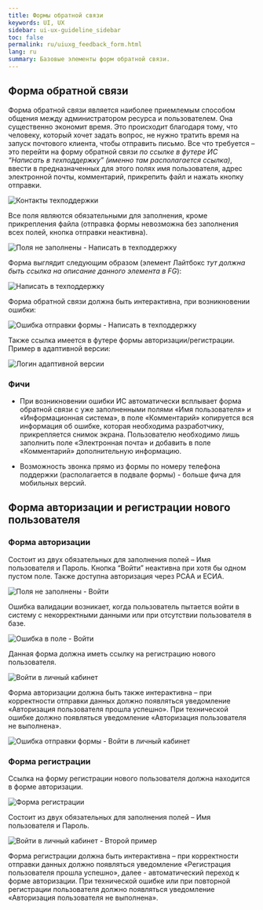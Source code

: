 ```yaml
---
title: Формы обратной связи
keywords: UI, UX
sidebar: ui-ux-guideline_sidebar
toc: false
permalink: ru/uiuxg_feedback_form.html
lang: ru
summary: Базовые элементы форм обратной связи.
---
```

  
## Форма обратной связи

Форма обратной связи является наиболее приемлемым способом общения между администратором ресурса и пользователем. Она существенно экономит время. Это происходит благодаря тому, что человеку, который хочет задать вопрос, не нужно тратить время на запуск почтового клиента, чтобы отправить письмо. Все что требуется – это перейти на форму обратной связи *по ссылке в футере ИС “Написать в техподдержку” (именно там располагается ссылка)*, ввести в предназначенных для этого полях имя пользователя, адрес электронной почты, комментарий, прикрепить файл и нажать кнопку отправки.

![Контакты техподдержки](../../../images/pages/guides/ui-ux-guideline/uiuxg_feedback_form/1.png)

Все поля являются обязательными для заполнения, кроме прикрепления файла (отправка формы невозможна без заполнения всех полей, кнопка отправки неактивна).

![Поля не заполнены - Написать в техподдержку](../../../images/pages/guides/ui-ux-guideline/uiuxg_feedback_form/2.png)

Форма выглядит следующим образом (элемент Лайтбокс *тут должна быть ссылка на описание данного элемента в FG*):

![Написать в техподдержку](../../../images/pages/guides/ui-ux-guideline/uiuxg_feedback_form/3.png)

Форма обратной связи должна быть интерактивна, при возникновении ошибки:

![Ошибка отправки формы - Написать в техподдержку](../../../images/pages/guides/ui-ux-guideline/uiuxg_feedback_form/4.png)

Также ссылка имеется в футере формы авторизации/регистрации. Пример в адаптивной версии:

![Логин адаптивной версии](../../../images/pages/guides/ui-ux-guideline/uiuxg_feedback_form/5.png)

### Фичи

* При возникновении ошибки ИС автоматически всплывает форма обратной связи с уже заполненными полями «Имя пользователя» и «Информационная система», в поле «Комментарий» копируется вся информация об ошибке, которая необходима разработчику, прикрепляется снимок экрана. Пользователю необходимо лишь заполнить поле «Электронная почта» и добавить в поле «Комментарий» дополнительную информацию.

* Возможность звонка прямо из формы по номеру телефона поддержки (располагается в подвале формы) - больше фича для мобильных версий.

## Форма авторизации и регистрации нового пользователя

### Форма авторизации

Состоит из двух обязательных для заполнения полей – Имя пользователя и Пароль. Кнопка “Войти” неактивна при хотя бы одном пустом поле. Также доступна авторизация через РСАА и ЕСИА.

![Поля не заполнены - Войти](../../../images/pages/guides/ui-ux-guideline/uiuxg_feedback_form/6.png)

Ошибка валидации возникает, когда пользователь пытается войти в систему с некорректными данными или при отсутствии пользователя в базе.

![Ошибка в поле - Войти](../../../images/pages/guides/ui-ux-guideline/uiuxg_feedback_form/7.png)

Данная форма должна иметь ссылку на регистрацию нового пользователя.

![Войти в личный кабинет](../../../images/pages/guides/ui-ux-guideline/uiuxg_feedback_form/8.png)

Форма авторизации должна быть также интерактивна – при корректности отправки данных должно появляться уведомление «Авторизация пользователя прошла успешно». При технической ошибке должно появляться уведомление «Авторизация пользователя не выполнена».

![Ошибка отправки формы - Войти в личный кабинет](../../../images/pages/guides/ui-ux-guideline/uiuxg_feedback_form/9.png)

### Форма регистрации

Ссылка на форму регистрации нового пользователя должна находится в форме авторизации.

![Форма регистрации](../../../images/pages/guides/ui-ux-guideline/uiuxg_feedback_form/10.png)

Состоит из двух обязательных для заполнения полей – Имя пользователя и Пароль.

![Войти в личный кабинет - Второй пример](../../../images/pages/guides/ui-ux-guideline/uiuxg_feedback_form/8.png)

Форма регистрации должна быть интерактивна – при корректности отправки данных должно появляться уведомление «Регистрация пользователя прошла успешно», далее - автоматический переход к форме авторизации. При технической ошибке или при повторной регистрации пользователя должно появляться уведомление «Авторизация пользователя не выполнена».
